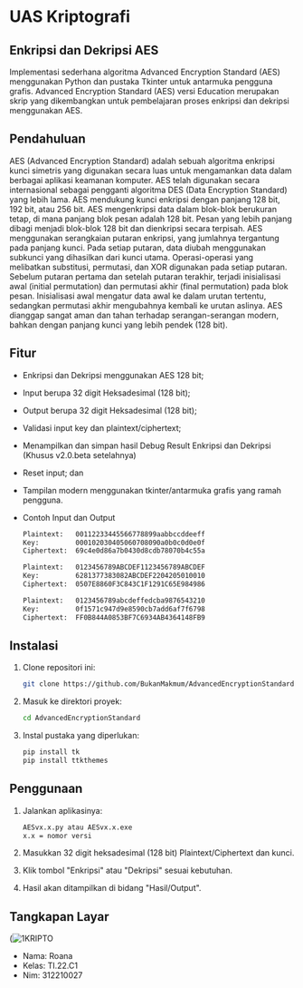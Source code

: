 # UAS Kriptografi 
## Enkripsi dan Dekripsi AES

Implementasi sederhana algoritma Advanced Encryption Standard (AES) menggunakan Python dan pustaka Tkinter untuk antarmuka pengguna grafis. Advanced Encryption Standard (AES) versi Education merupakan skrip yang dikembangkan untuk pembelajaran proses enkripsi dan dekripsi menggunakan AES.


## Pendahuluan

AES (Advanced Encryption Standard) adalah sebuah algoritma enkripsi kunci simetris yang digunakan secara luas untuk mengamankan data dalam berbagai aplikasi keamanan komputer. AES telah digunakan secara internasional sebagai pengganti algoritma DES (Data Encryption Standard) yang lebih lama. AES mendukung kunci enkripsi dengan panjang 128 bit, 192 bit, atau 256 bit. 
AES mengenkripsi data dalam blok-blok berukuran tetap, di mana panjang blok pesan adalah 128 bit. Pesan yang lebih panjang dibagi menjadi blok-blok 128 bit dan dienkripsi secara terpisah. AES menggunakan serangkaian putaran enkripsi, yang jumlahnya tergantung pada panjang kunci. Pada setiap putaran, data diubah menggunakan subkunci yang dihasilkan dari kunci utama. Operasi-operasi yang melibatkan substitusi, permutasi, dan XOR digunakan pada setiap putaran.
Sebelum putaran pertama dan setelah putaran terakhir, terjadi inisialisasi awal (initial permutation) dan permutasi akhir (final permutation) pada blok pesan. Inisialisasi awal mengatur data awal ke dalam urutan tertentu, sedangkan permutasi akhir mengubahnya kembali ke urutan aslinya. AES dianggap sangat aman dan tahan terhadap serangan-serangan modern, bahkan dengan panjang kunci yang lebih pendek (128 bit).

## Fitur

- Enkripsi dan Dekripsi menggunakan AES 128 bit;
- Input berupa 32 digit Heksadesimal (128 bit);
- Output berupa 32 digit Heksadesimal (128 bit);
- Validasi input key dan plaintext/ciphertext;
- Menampilkan dan simpan hasil Debug Result Enkripsi dan Dekripsi (Khusus v2.0.beta setelahnya)
- Reset input; dan
- Tampilan modern menggunakan tkinter/antarmuka grafis yang ramah pengguna.
  
- Contoh Input dan Output
  ```bash
  Plaintext:   00112233445566778899aabbccddeeff
  Key:         000102030405060708090a0b0c0d0e0f
  Ciphertext:  69c4e0d86a7b0430d8cdb78070b4c55a

  Plaintext:   0123456789ABCDEF1123456789ABCDEF
  Key:         6281377383082ABCDEF2204205010010
  Ciphertext:  0507E8860F3C843C1F1291C65E984986

  Plaintext:   0123456789abcdeffedcba9876543210 
  Key:         0f1571c947d9e8590cb7add6af7f6798
  Ciphertext:  FF0B844A0853BF7C6934AB4364148FB9
   ```

## Instalasi

1. Clone repositori ini:

   ```bash
   git clone https://github.com/BukanMakmum/AdvancedEncryptionStandard.git
   ```

2. Masuk ke direktori proyek:

   ```bash
   cd AdvancedEncryptionStandard
   ```

3. Instal pustaka yang diperlukan:

   ```bash
   pip install tk
   pip install ttkthemes

   ```

## Penggunaan

1. Jalankan aplikasinya:

   ```bash
   AESvx.x.py atau AESvx.x.exe
   x.x = nomor versi
   ```

2. Masukkan 32 digit heksadesimal (128 bit) Plaintext/Ciphertext dan kunci.

3. Klik tombol "Enkripsi" atau "Dekripsi" sesuai kebutuhan.

4. Hasil akan ditampilkan di bidang "Hasil/Output".

## Tangkapan Layar

(![1KRIPTO](https://github.com/user-attachments/assets/9ee0f271-55fc-49f5-b347-0055b339a84d)

- Nama: Roana
- Kelas: TI.22.C1
- Nim: 312210027
